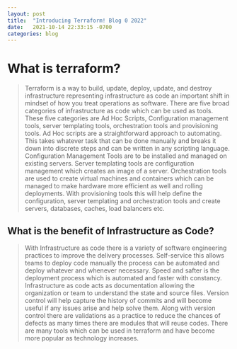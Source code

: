 ```yaml
---
layout: post
title:  "Introducing Terraform! Blog 0 2022"
date:   2021-10-14 22:33:15 -0700
categories: blog
---
```

# What is terraform?  

> Terraform is a way to build, update, deploy, update, and destroy infrastructure representing infrastructure as code an important shift in mindset of how you treat operations as software. There are five broad categories of infrastructure as code which can be used as tools. These five categories are Ad Hoc Scripts, Configuration management tools, server templating tools, orchestration tools and provisioning tools. Ad Hoc scripts are a straightforward approach to automating. This takes whatever task that can be done manually and breaks it down into discrete steps and can be written in any scripting language. Configuration Management Tools are to be installed and managed on existing servers. Server templating tools are configuration management which creates an image of a server. Orchestration tools are used to create virtual machines and containers which can be managed to make hardware more efficient as well and rolling deployments. With provisioning tools this will help define the configuration, server templating and orchestration tools and create servers, databases, caches, load balancers etc.  

## What is the benefit of Infrastructure as Code? 

 > With Infrastructure as code there is a variety of software engineering practices to improve the delivery processes. Self-service this allows teams to deploy code manually the process can be automated and deploy whatever and whenever necessary. Speed and safter is the deployment process which is automated and faster with constancy. Infrastructure as code acts as documentation allowing the organization or team to understand the state and source files. Version control will help capture the history of commits and will become useful if any issues arise and help solve them. Along with version control there are validations as a practice to reduce the chances of defects as many times there are modules that will reuse codes. There are many tools which can be used in terraform and have become more popular as technology increases.  

 